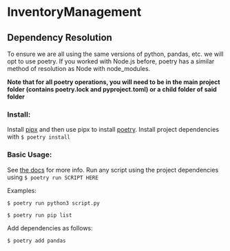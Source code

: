 # InventoryManagement

## Dependency Resolution

To ensure we are all using the same versions of python, pandas, etc. we will opt to use poetry.
If you worked with Node.js before, poetry has a similar method of resolution as Node with node_modules.

<b>Note that for all poetry operations, you will need to be in the main project folder (contains poetry.lock and pyproject.toml) or a child folder of said folder</b>

### Install:

Install <a href="https://pypa.github.io/pipx/">pipx</a> and then use pipx to install <a href="https://python-poetry.org/docs/#installing-with-pipx">poetry</a>. Install project dependencies with ```$ poetry install```

### Basic Usage:

See <a href="https://python-poetry.org/docs/basic-usage/">the docs</a> for more info.
Run any script using the project dependencies using `$ poetry run SCRIPT HERE`

Examples:

```$ poetry run python3 script.py```

```$ poetry run pip list```

Add dependencies as follows:

```$ poetry add pandas```
